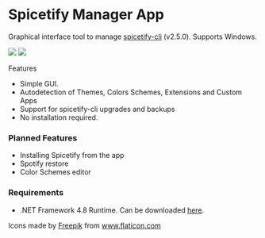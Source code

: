 # Spicetify Manager App
Graphical interface tool to manage <a href="https://github.com/khanhas/spicetify-cli">spicetify-cli</a> (v2.5.0). Supports Windows.

<p align="left">
   <a href="https://github.com/AdotBdot/SpicetifyManagerApp/releases/latest"><img src="https://img.shields.io/github/v/release/AdotBdot/SpicetifyManagerApp.svg"></a>
   <a href="https://github.com/AdotBdot/SpicetifyManagerApp/releases"><img src="https://img.shields.io/github/downloads/AdotBdot/SpicetifyManagerApp/total.svg"></a>
</p

### Features
 - Simple GUI.
 - Autodetection of Themes, Colors Schemes, Extensions and Custom Apps
 - Support for spicetify-cli upgrades and backups
 - No installation required.

### Planned Features
 - Installing Spicetify from the app
 - Spotify restore
 - Color Schemes editor

### Requirements
 - .NET Framework 4.8 Runtime. Can be downloaded <a href="https://dotnet.microsoft.com/download/dotnet-framework/net48">here</a>.


<div>Icons made by <a href="https://www.freepik.com" title="Freepik">Freepik</a> from <a href="https://www.flaticon.com/" title="Flaticon">www.flaticon.com</a></div>
